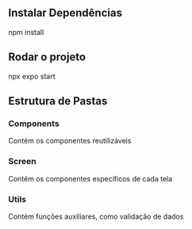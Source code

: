 ## Instalar Dependências
npm install

## Rodar o projeto
npx expo start

## Estrutura de Pastas
### Components
Contém os componentes reutilizáveis

### Screen
Contém os componentes específicos de cada tela

### Utils
Contém funções auxiliares, como validação de dados

